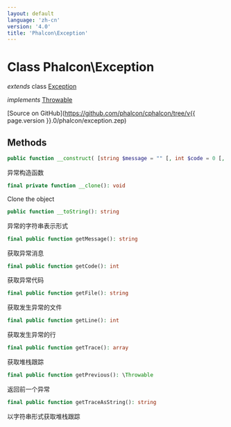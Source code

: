 ```yaml
---
layout: default
language: 'zh-cn'
version: '4.0'
title: 'Phalcon\Exception'
---
```


<a name="Phalcon_Exception"></a>

# Class **Phalcon\Exception**

*extends* class [Exception](https://php.net/manual/en/class.exception.php)

*implements* [Throwable](https://php.net/manual/en/class.throwable.php)

[Source on GitHub](https://github.com/phalcon/cphalcon/tree/v{{ page.version }}.0/phalcon/exception.zep)

## Methods

```php
public function __construct( [string $message = "" [, int $code = 0 [, \Throwable $previous = NULL ]]] )
```

异常构造函数

```php
final private function __clone(): void
```

Clone the object

```php
public function __toString(): string
```

异常的字符串表示形式

```php
final public function getMessage(): string
```

获取异常消息

```php
final public function getCode(): int
```

获取异常代码

```php
final public function getFile(): string
```

获取发生异常的文件

```php
final public function getLine(): int
```

获取发生异常的行

```php
final public function getTrace(): array
```

获取堆栈跟踪

```php
final public function getPrevious(): \Throwable
```

返回前一个异常

```php
final public function getTraceAsString(): string
```

以字符串形式获取堆栈跟踪